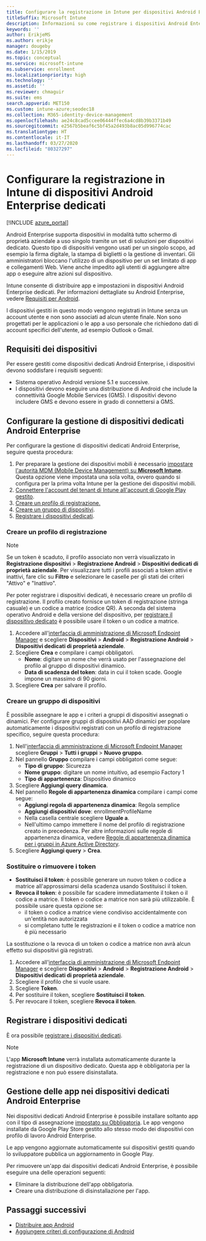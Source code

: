 ```yaml
---
title: Configurare la registrazione in Intune per dispositivi Android Enterprise dedicati
titleSuffix: Microsoft Intune
description: Informazioni su come registrare i dispositivi Android Enterprise dedicati in Intune.
keywords: ''
author: ErikjeMS
ms.author: erikje
manager: dougeby
ms.date: 1/15/2019
ms.topic: conceptual
ms.service: microsoft-intune
ms.subservice: enrollment
ms.localizationpriority: high
ms.technology: ''
ms.assetid: ''
ms.reviewer: chmaguir
ms.suite: ems
search.appverid: MET150
ms.custom: intune-azure;seodec18
ms.collection: M365-identity-device-management
ms.openlocfilehash: ae24c8cad5ccee06444ffec6a4cd8b39b3371b49
ms.sourcegitcommit: e2567b5beaf6c5bf45a2d493b8ac05d996774cac
ms.translationtype: HT
ms.contentlocale: it-IT
ms.lasthandoff: 03/27/2020
ms.locfileid: "80327297"
---
```

# <a name="set-up-intune-enrollment-of-android-enterprise-dedicated-devices"></a>Configurare la registrazione in Intune di dispositivi Android Enterprise dedicati

[!INCLUDE [azure_portal](../includes/azure_portal.md)]

Android Enterprise supporta dispositivi in modalità tutto schermo di proprietà aziendale a uso singolo tramite un set di soluzioni per dispositivi dedicato. Questo tipo di dispositivi vengono usati per un singolo scopo, ad esempio la firma digitale, la stampa di biglietti o la gestione di inventari. Gli amministratori bloccano l'utilizzo di un dispositivo per un set limitato di app e collegamenti Web. Viene anche impedito agli utenti di aggiungere altre app o eseguire altre azioni sul dispositivo.

Intune consente di distribuire app e impostazioni in dispositivi Android Enterprise dedicati. Per informazioni dettagliate su Android Enterprise, vedere [Requisiti per Android](https://support.google.com/work/android/answer/6174145?hl=en&ref_topic=6151012).

I dispositivi gestiti in questo modo vengono registrati in Intune senza un account utente e non sono associati ad alcun utente finale. Non sono progettati per le applicazioni o le app a uso personale che richiedono dati di account specifici dell'utente, ad esempio Outlook o Gmail.

## <a name="device-requirements"></a>Requisiti dei dispositivi

Per essere gestiti come dispositivi dedicati Android Enterprise, i dispositivi devono soddisfare i requisiti seguenti:

- Sistema operativo Android versione 5.1 e successive.
- I dispositivi devono eseguire una distribuzione di Android che include la connettività Google Mobile Services (GMS). I dispositivi devono includere GMS e devono essere in grado di connettersi a GMS.

## <a name="set-up-android-enterprise-dedicated-device-management"></a>Configurare la gestione di dispositivi dedicati Android Enterprise

Per configurare la gestione di dispositivi dedicati Android Enterprise, seguire questa procedura:

1. Per preparare la gestione dei dispositivi mobili è necessario [impostare l'autorità MDM (Mobile Device Management) su **Microsoft Intune**](../fundamentals/mdm-authority-set.md). Questa opzione viene impostata una sola volta, ovvero quando si configura per la prima volta Intune per la gestione dei dispositivi mobili.
2. [Connettere l'account del tenant di Intune all'account di Google Play gestito](connect-intune-android-enterprise.md).
3. [Creare un profilo di registrazione.](#create-an-enrollment-profile)
4. [Creare un gruppo di dispositivi](#create-a-device-group).
5. [Registrare i dispositivi dedicati](#enroll-the-dedicated-devices).

### <a name="create-an-enrollment-profile"></a>Creare un profilo di registrazione

> [!NOTE]
> Se un token è scaduto, il profilo associato non verrà visualizzato in **Registrazione dispositivi** > **Registrazione Android** > **Dispositivi dedicati di proprietà aziendale**. Per visualizzare tutti i profili associati a token attivi e inattivi, fare clic su **Filtro** e selezionare le caselle per gli stati dei criteri "Attivo" e "Inattivo". 

Per poter registrare i dispositivi dedicati, è necessario creare un profilo di registrazione. Il profilo creato fornisce un token di registrazione (stringa casuale) e un codice a matrice (codice QR). A seconda del sistema operativo Android e della versione del dispositivo, per [registrare il dispositivo dedicato](#enroll-the-dedicated-devices) è possibile usare il token o un codice a matrice.

1. Accedere all'[interfaccia di amministrazione di Microsoft Endpoint Manager](https://go.microsoft.com/fwlink/?linkid=2109431) e scegliere **Dispositivi** > **Android** > **Registrazione Android** > **Dispositivi dedicati di proprietà aziendale**.
2. Scegliere **Crea** e compilare i campi obbligatori.
    - **Nome**: digitare un nome che verrà usato per l'assegnazione del profilo al gruppo di dispositivi dinamico.
    - **Data di scadenza del token**: data in cui il token scade. Google impone un massimo di 90 giorni.
3. Scegliere **Crea** per salvare il profilo.

### <a name="create-a-device-group"></a>Creare un gruppo di dispositivi

È possibile assegnare le app e i criteri a gruppi di dispositivi assegnati o dinamici. Per configurare gruppi di dispositivi AAD dinamici per popolare automaticamente i dispositivi registrati con un profilo di registrazione specifico, seguire questa procedura:

1. Nell'[interfaccia di amministrazione di Microsoft Endpoint Manager](https://go.microsoft.com/fwlink/?linkid=2109431) scegliere **Gruppi** > **Tutti i gruppi** > **Nuovo gruppo**.
2. Nel pannello **Gruppo** compilare i campi obbligatori come segue:
    - **Tipo di gruppo**: Sicurezza
    - **Nome gruppo**: digitare un nome intuitivo, ad esempio Factory 1
    - **Tipo di appartenenza**: Dispositivo dinamico
3. Scegliere **Aggiungi query dinamica**.
4. Nel pannello **Regole di appartenenza dinamica** compilare i campi come segue:
    - **Aggiungi regola di appartenenza dinamica**: Regola semplice
    - **Aggiungi dispositivi dove**: enrollmentProfileName
    - Nella casella centrale scegliere **Uguale a**.
    - Nell'ultimo campo immettere il nome del profilo di registrazione creato in precedenza.
    Per altre informazioni sulle regole di appartenenza dinamica, vedere [Regole di appartenenza dinamica per i gruppi in Azure Active Directory](https://docs.microsoft.com/azure/active-directory/users-groups-roles/groups-dynamic-membership). 
5. Scegliere **Aggiungi query** > **Crea**.

### <a name="replace-or-remove-tokens"></a>Sostituire o rimuovere i token

- **Sostituisci il token**: è possibile generare un nuovo token o codice a matrice all'approssimarsi della scadenza usando Sostituisci il token.
- **Revoca il token**: è possibile far scadere immediatamente il token o il codice a matrice. Il token o codice a matrice non sarà più utilizzabile. È possibile usare questa opzione se:
  - il token o codice a matrice viene condiviso accidentalmente con un'entità non autorizzata
  - si completano tutte le registrazioni e il token o codice a matrice non è più necessario

La sostituzione o la revoca di un token o codice a matrice non avrà alcun effetto sui dispositivi già registrati.

1. Accedere all'[interfaccia di amministrazione di Microsoft Endpoint Manager](https://go.microsoft.com/fwlink/?linkid=2109431) e scegliere **Dispositivi** > **Android** > **Registrazione Android** > **Dispositivi dedicati di proprietà aziendale**.
2. Scegliere il profilo che si vuole usare.
3. Scegliere **Token**.
4. Per sostituire il token, scegliere **Sostituisci il token**.
5. Per revocare il token, scegliere **Revoca il token**.

## <a name="enroll-the-dedicated-devices"></a>Registrare i dispositivi dedicati

È ora possibile [registrare i dispositivi dedicati](android-dedicated-devices-fully-managed-enroll.md).

> [!NOTE]
> L'app **Microsoft Intune** verrà installata automaticamente durante la registrazione di un dispositivo dedicato.  Questa app è obbligatoria per la registrazione e non può essere disinstallata. 

## <a name="managing-apps-on-android-enterprise-dedicated-devices"></a>Gestione delle app nei dispositivi dedicati Android Enterprise

Nei dispositivi dedicati Android Enterprise è possibile installare soltanto app con il tipo di assegnazione [impostato su Obbligatoria](../apps/apps-deploy.md#assign-an-app). Le app vengono installate da Google Play Store gestito allo stesso modo dei dispositivi con profilo di lavoro Android Enterprise.

Le app vengono aggiornate automaticamente sui dispositivi gestiti quando lo sviluppatore pubblica un aggiornamento in Google Play.

Per rimuovere un'app dai dispositivi dedicati Android Enterprise, è possibile eseguire una delle operazioni seguenti:
- Eliminare la distribuzione dell'app obbligatoria.
- Creare una distribuzione di disinstallazione per l'app.

## <a name="next-steps"></a>Passaggi successivi
- [Distribuire app Android](../apps/apps-deploy.md)
- [Aggiungere criteri di configurazione di Android](../configuration/device-profiles.md)
